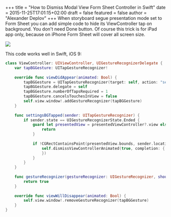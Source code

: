 +++
title = "How to Dismiss Modal View Form Sheet Controller in Swift"
date = 2015-11-25T17:01:15+02:00
draft = false
featured = false
author = "Alexander Deplov"
+++
When storyboard segue presentation mode set to Form Sheet you can add simple code to hide its ViewController tap on background. You don't need Done button. Of course this trick is for iPad app only, because on iPhone Form Sheet will cover all screen size.

![](images/1.jpg)

This code works well in Swift, iOS 9:

```swift
class ViewController: UIViewController, UIGestureRecognizerDelegate {
    var tapBGGesture: UITapGestureRecognizer!
    
    override func viewDidAppear(animated: Bool) {
        tapBGGesture = UITapGestureRecognizer(target: self, action: "settingsBGTapped:")
        tapBGGesture.delegate = self
        tapBGGesture.numberOfTapsRequired = 1
        tapBGGesture.cancelsTouchesInView = false
        self.view.window!.addGestureRecognizer(tapBGGesture)
    }
    
    func settingsBGTapped(sender: UITapGestureRecognizer) {
        if sender.state == UIGestureRecognizerState.Ended {
            guard let presentedView = presentedViewController?.view else {
                return
            }
            
            if !CGRectContainsPoint(presentedView.bounds, sender.locationInView(presentedView)) {
                self.dismissViewControllerAnimated(true, completion: { () -> Void in
                })
            }
        }
    }
    
    func gestureRecognizer(gestureRecognizer: UIGestureRecognizer, shouldRecognizeSimultaneouslyWithGestureRecognizer otherGestureRecognizer: UIGestureRecognizer) -> Bool {
        return true
    }
    
    override func viewWillDisappear(animated: Bool) {
        self.view.window!.removeGestureRecognizer(tapBGGesture)
    }
}

```